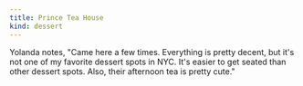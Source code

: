 ```yaml
---
title: Prince Tea House
kind: dessert
---
```

Yolanda notes, "Came here a few times. Everything is pretty decent, but it's not one of my favorite dessert spots in NYC. It's easier to get seated than other dessert spots. Also, their afternoon tea is pretty cute."

